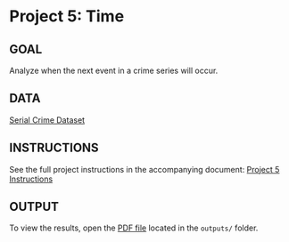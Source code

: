 # Project 5: Time

## GOAL
Analyze when the next event in a crime series will occur.

## DATA
[Serial Crime Dataset](https://docs.google.com/spreadsheets/d/1hLAICgp0BNmGjyldhZMZ84N33Za2O9RdVvgKAu4yHjQ/edit?gid=1324687445#gid=1324687445)

## INSTRUCTIONS
See the full project instructions in the accompanying document: [Project 5 Instructions](instructions/Project5_Instructions.pdf)

## OUTPUT
To view the results, open the [PDF file](outputs/Project5.pdf) located in the `outputs/` folder.
